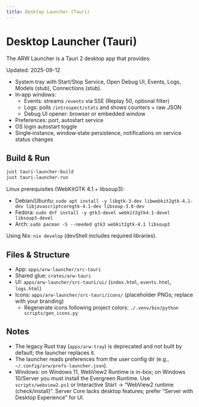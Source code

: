 ```yaml
---
title: Desktop Launcher (Tauri)
---
```


# Desktop Launcher (Tauri)

The ARW Launcher is a Tauri 2 desktop app that provides:

Updated: 2025-09-12

- System tray with Start/Stop Service, Open Debug UI, Events, Logs, Models (stub), Connections (stub).
- In‑app windows:
  - Events: streams `/events` via SSE (Replay 50, optional filter)
  - Logs: polls `/introspect/stats` and shows counters + raw JSON
  - Debug UI opener: browser or embedded window
- Preferences: port, autostart service
- OS login autostart toggle
- Single‑instance, window‑state persistence, notifications on service status changes

## Build & Run

```bash
just tauri-launcher-build
just tauri-launcher-run
```

Linux prerequisites (WebKitGTK 4.1 + libsoup3):

- Debian/Ubuntu: `sudo apt install -y libgtk-3-dev libwebkit2gtk-4.1-dev libjavascriptcoregtk-4.1-dev libsoup-3.0-dev`
- Fedora: `sudo dnf install -y gtk3-devel webkit2gtk4.1-devel libsoup3-devel`
- Arch: `sudo pacman -S --needed gtk3 webkit2gtk-4.1 libsoup3`

Using Nix: `nix develop` (devShell includes required libraries).

## Files & Structure

- App: `apps/arw-launcher/src-tauri`
- Shared glue: `crates/arw-tauri`
- UI: `apps/arw-launcher/src-tauri/ui/` (`index.html`, `events.html`, `logs.html`)
- Icons: `apps/arw-launcher/src-tauri/icons/` (placeholder PNGs; replace with your branding)
  - Regenerate icons following project colors: `./.venv/bin/python scripts/gen_icons.py`

## Notes

- The legacy Rust tray (`apps/arw-tray`) is deprecated and not built by default; the launcher replaces it.
- The launcher reads preferences from the user config dir (e.g., `~/.config/arw/prefs-launcher.json`).
- Windows: on Windows 11, WebView2 Runtime is in-box; on Windows 10/Server you must install the Evergreen Runtime. Use `scripts/webview2.ps1` or Interactive Start → “WebView2 runtime (check/install)”. Server Core lacks desktop features; prefer “Server with Desktop Experience” for UI.
